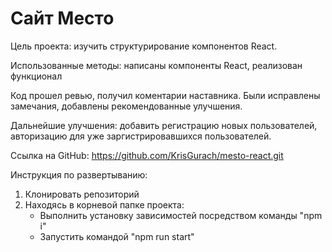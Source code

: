 # Сайт Место

Цель проекта: изучить структурирование компонентов React.

Использованные методы: написаны компоненты React, реализован функционал

Код прошел ревью, получил коментарии наставника. Были исправлены замечания, добавлены рекомендованные улучшения.

Дальнейшие улучшения: добавить регистрацию новых пользователей, авторизацию для уже заргистрировавшихся пользователей.

Ссылка на GitHub: https://github.com/KrisGurach/mesto-react.git

Инструкция по развертыванию:

1. Клонировать репозиторий
2. Находясь в корневой папке проекта:
   - Выполнить установку зависимостей посредством команды "npm i"
   - Запустить командой "npm run start"

